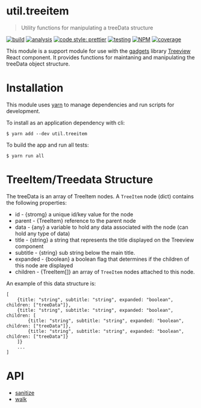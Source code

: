 # util.treeitem

> Utility functions for manipulating a treeData structure

[![build](https://travis-ci.org/jmquigley/util.treeitem.svg?branch=master)](https://travis-ci.org/jmquigley/util.treeitem)
[![analysis](https://img.shields.io/badge/analysis-tslint-9cf.svg)](https://palantir.github.io/tslint/)
[![code style: prettier](https://img.shields.io/badge/code_style-prettier-ff69b4.svg?style=flat-square)](https://github.com/prettier/prettier)
[![testing](https://img.shields.io/badge/testing-jest-blue.svg)](https://facebook.github.io/jest/)
[![NPM](https://img.shields.io/npm/v/util.toolbox.svg)](https://www.npmjs.com/package/util.toolbox)
[![coverage](https://coveralls.io/repos/github/jmquigley/util.toolbox/badge.svg?branch=master)](https://coveralls.io/github/jmquigley/util.toolbox?branch=master)

This module is a support module for use with the [gadgets](https://github.com/jmquigley/gadgets) library [Treeview](https://github.com/jmquigley/gadgets/blob/master/docs/lib/treeview/Treeview.md) React component.  It provides functions for maintaning and manipulating the treeData object structure.


# Installation

This module uses [yarn](https://yarnpkg.com/en/) to manage dependencies and run scripts for development.

To install as an application dependency with cli:

```
$ yarn add --dev util.treeitem
```

To build the app and run all tests:

```
$ yarn run all
```


# TreeItem/Treedata Structure

The treeData is an array of TreeItem nodes.  A `TreeItem` node (dict) contains the following properties:

- id - {stromg} a unique id/key value for the node
- parent - {TreeItem} reference to the parent node
- data - {any} a variable to hold any data associated with the node (can hold any type of data)
- title - {string} a string that represents the title displayed on the Treeview component
- subtitle - {string} sub string below the main title.
- expanded - {boolean} a boolean flag that determines if the children of this node are displayed
- children - {TreeItem[]} an array of `TreeItem` nodes attached to this node.

An example of this data structure is:


    [
        {title: "string", subtitle: "string", expanded: "boolean", children: ["treeData"]},
        {title: "string", subtitle: "string", expanded: "boolean", children: [
            {title: "string", subtitle: "string", expanded: "boolean", children: ["treeData"]},
            {title: "string", subtitle: "string", expanded: "boolean", children: ["treeData"]}
        ]}
        ...
    ]


# API

- [sanitize](docs/index.md#sanitize)
- [walk](docs/index.md#walk)
